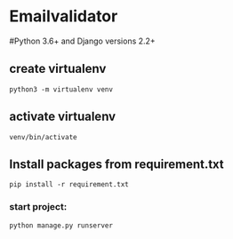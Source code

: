 # Emailvalidator

#Python 3.6+ and Django versions 2.2+

## create virtualenv
`python3 -m virtualenv venv`

## activate virtualenv
`venv/bin/activate`

## Install packages from requirement.txt
`pip install -r requirement.txt`

### start project: 
`python manage.py runserver`